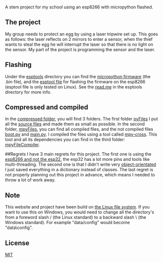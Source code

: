 A stem project for my school using an esp8266 with micropython flashed.

## The project
My group needs to protect an egg by using a laser tripwire set up. This goes as follows: the laser reflects on 2 mirrors to enter a sensor, when the thief wants to steal the egg he will interrupt the laser so that there is no light on the sensor. My part of the project is programming the sensor and the laser.

## Flashing
Under the [esptools](https://github.com/espressif/esptool) directory you can find the [micropython firmware](https://github.com/janjcool/Egg-Security/blob/master/esptools/esp8266-v1.13.bin) (the .bin file), and the [esptool file](https://github.com/janjcool/Egg-Security/blob/master/esptools/esptool) for flashing the firmware on the esp8266 (esptool file is only tested on Linux). See the [read.me](https://github.com/janjcool/Egg-Security/blob/master/esptools/read.me) in the esptools directory for more info.

## Compressed and compiled
In the [compressed folder](https://github.com/janjcool/Egg-Security/tree/master/src-compressed), you will find 3 folders. The first folder [pyFiles](https://github.com/janjcool/Egg-Security/tree/master/src-compressed/pyFiles) I put all the [source files](https://github.com/janjcool/Egg-Security/tree/master/src) and made them as small as possible. In the second folder, [mpyFiles](https://github.com/janjcool/Egg-Security/tree/master/src-compressed/mpyFiles), you can find all compiled files, and the not compiled files [boot.py](https://github.com/janjcool/Egg-Security/blob/master/src-compressed/mpyFiles/boot.py) and [main.py](https://github.com/janjcool/Egg-Security/blob/master/src-compressed/mpyFiles/main.py).  I compiled the files using a tool called [mpy-cross](https://github.com/micropython/micropython/tree/master/mpy-cross). This tool and all its dependencies you can find in the third folder: [mpyFileCompiler](https://github.com/janjcool/Egg-Security/tree/master/src-compressed/mpyFileCompiler).

##Regrets
I have 3 main regrets for this project. The first one is using the [esp8266 and not the esp32](https://community.wia.io/d/53-esp8266-vs-esp32-what-s-the-difference), the esp32 has a lot more pins and tools like multi-threading. The second one is that I didn't write very [object-orientated](https://en.wikipedia.org/wiki/Object-oriented_programming) I just saved everything in a dictionary instead of classes. The last regret is not properly planning out this project in advance, which means I needed to throw a lot of work away.

## Note
This website and project have been build on [the Linux file system](https://www.howtogeek.com/137096/6-ways-the-linux-file-system-is-different-from-the-windows-file-system/). If you want to use this on Windows, you would need to change all the directory's from a foreword slash / (the Linux standard) to a backward slash \ (the Windows standard). For example "data/config" would become "data\config".

## License
[MIT](https://choosealicense.com/licenses/mit/)
